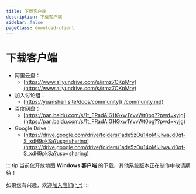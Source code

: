 ```yaml
---
title: 下载客户端
description: 下载客户端
sidebar: false
pageClass: download-client
---
```


# 下载客户端

- 阿里云盘：
  - [https://www.aliyundrive.com/s/irmz7CKpMry](https://www.aliyundrive.com/s/irmz7CKpMry)
- 加入讨论组：
  - [https://yuanshen.site/docs/community](./community.md)
- 百度网盘：
  - [https://pan.baidu.com/s/1t_FRadAiGHGxw1YvvWt0bg??pwd=kyjg](https://pan.baidu.com/s/1t_FRadAiGHGxw1YvvWt0bg??pwd=kyjg)
- Google Drive：
  - [https://drive.google.com/drive/folders/1ade5zOu14oMIJlwaJd0qf-S_xdH9pkSa?usp=sharing](https://drive.google.com/drive/folders/1ade5zOu14oMIJlwaJd0qf-S_xdH9pkSa?usp=sharing)

::: tip
当前仅开放地图 **Windows 客户端** 的下载，其他系统版本正在制作中敬请期待！

如果您有兴趣，欢迎[加入我们(^_^)](./join.md)
:::
<script setup>
import { useData } from 'vitepress'

const { page } = useData()
</script>
